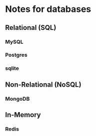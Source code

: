 # Notes for databases

## Relational (SQL)

### MySQL

### Postgres

### sqlite

## Non-Relational (NoSQL)

### MongoDB

## In-Memory

### Redis
